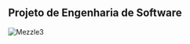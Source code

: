 ## Projeto de Engenharia de Software

![Mezzle3](https://user-images.githubusercontent.com/47988061/70481044-211fda00-1ac0-11ea-902a-25dd01e7bc7a.png)
